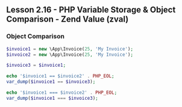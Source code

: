 ## Lesson 2.16 - PHP Variable Storage & Object Comparison - Zend Value (zval)

### Object Comparison

```php
$invoice1 = new \App\Invoice(25, 'My Invoice');
$invoice2 = new \App\Invoice(25, 'My Invoice');

$invoice3 = $invoice1;

echo '$invoice1 == $invoice2' . PHP_EOL;
var_dump($invoice1 == $invoice3);

echo '$invoice1 === $invoice2' . PHP_EOL;
var_dump($invoice1 === $invoice3);

```